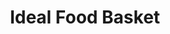 ---
title: "Ideal Food Basket"
url: /brooklyn/ideal-food-basket-saint-johns-place/
shop: Supermarkt
---